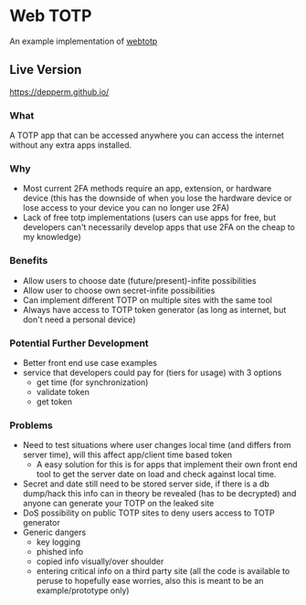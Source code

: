 # Web TOTP
An example implementation of [webtotp](https://github.com/depperm/webtotp)

## Live Version
https://depperm.github.io/

### What
A TOTP app that can be accessed anywhere you can access the internet without any extra apps installed.

### Why
- Most current 2FA methods require an app, extension, or hardware device (this has the downside of when you lose the hardware device or lose access to your device you can no longer use 2FA)
- Lack of free totp implementations (users can use apps for free, but developers can't necessarily develop apps that use 2FA on the cheap to my knowledge)

### Benefits
- Allow users to choose date (future/present)-infite possibilities
- Allow user to choose own secret-infite possibilities
- Can implement different TOTP on multiple sites with the same tool
- Always have access to TOTP token generator (as long as internet, but don't need a personal device)

### Potential Further Development
- Better front end use case examples
- service that developers could pay for (tiers for usage) with 3 options
  - get time (for synchronization)
  - validate token
  - get token

### Problems
- Need to test situations where user changes local time (and differs from server time), will this affect app/client time based token
  - A easy solution for this is for apps that implement their own front end tool to get the server date on load and check against local time.
- Secret and date still need to be stored server side, if there is a db dump/hack this info can in theory be revealed (has to be decrypted) and anyone can generate your TOTP on the leaked site
- DoS possibility on public TOTP sites to deny users access to TOTP generator
- Generic dangers
  - key logging
  - phished info
  - copied info visually/over shoulder
  - entering critical info on a third party site (all the code is available to peruse to hopefully ease worries, also this is meant to be an example/prototype only) 
